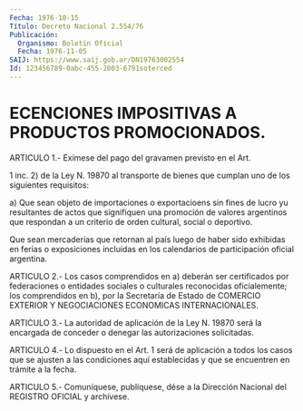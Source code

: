```yaml
---
Fecha: 1976-10-15
Título: Decreto Nacional 2.554/76
Publicación:
  Organismo: Boletín Oficial
  Fecha: 1976-11-05
SAIJ: https://www.saij.gob.ar/DN19763002554
Id: 123456789-0abc-455-2003-6791soterced
---
```

# ECENCIONES IMPOSITIVAS A PRODUCTOS PROMOCIONADOS.

<a id="1"></a>
ARTICULO 1.- Exímese del pago del gravamen previsto en el Art.

1 inc.  2)  de  la Ley N. 19870 al transporte de bienes que cumplan uno de los siguientes requisitos:

a) Que sean objeto  de  importaciones  o exportacioens sin fines de lucro  yu  resultantes de actos que signifiquen  una  promoción  de valores argentinos  que  respondan a un criterio de orden cultural, social o deportivo.

Que sean mercaderías que retornan  al  país  luego  de  haber  sido exhibidas en ferias o exposiciones incluidas en los calendarios  de participación oficial argentina.

<a id="2"></a>
ARTICULO  2.-  Los  casos  comprendidos  en  a)  deberán  ser certificados  por  federaciones  o  entidades sociales o culturales reconocidas  oficialemente;  los  comprendidos    en   b),  por  la Secretaría    de   Estado  de  COMERCIO  EXTERIOR  Y  NEGOCIACIONES ECONOMICAS INTERNACIONALES.

<a id="3"></a>
ARTICULO 3.- La autoridad de aplicación de la Ley N. 19870 será la encargada  de conceder o denegar las autorizaciones solicitadas.

<a id="4"></a>
ARTICULO  4.-  Lo  dispuesto en el Art. 1 será de aplicación a todos los casos que se ajusten  a las condiciones aquí establecidas y que se encuentren en trámite a la fecha.

<a id="5"></a>
ARTICULO  5.-  Comuníquese,  publíquese,  dése  a la Dirección Nacional del REGISTRO OFICIAL y archívese.